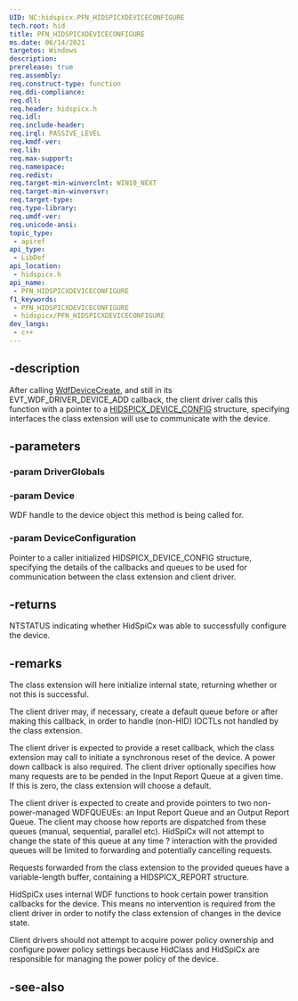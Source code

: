 ```yaml
---
UID: NC:hidspicx.PFN_HIDSPICXDEVICECONFIGURE
tech.root: hid
title: PFN_HIDSPICXDEVICECONFIGURE
ms.date: 06/14/2021
targetos: Windows
description: 
prerelease: true
req.assembly: 
req.construct-type: function
req.ddi-compliance: 
req.dll: 
req.header: hidspicx.h
req.idl: 
req.include-header: 
req.irql: PASSIVE_LEVEL
req.kmdf-ver: 
req.lib: 
req.max-support: 
req.namespace: 
req.redist: 
req.target-min-winverclnt: WIN10_NEXT
req.target-min-winversvr: 
req.target-type: 
req.type-library: 
req.umdf-ver: 
req.unicode-ansi: 
topic_type:
 - apiref
api_type:
 - LibDef
api_location:
 - hidspicx.h
api_name:
 - PFN_HIDSPICXDEVICECONFIGURE
f1_keywords:
 - PFN_HIDSPICXDEVICECONFIGURE
 - hidspicx/PFN_HIDSPICXDEVICECONFIGURE
dev_langs:
 - c++
---
```


## -description

After calling [WdfDeviceCreate](../wdfdevice/nf-wdfdevice-wdfdevicecreate.md), and still in its EVT_WDF_DRIVER_DEVICE_ADD callback, the client driver calls this function with a pointer to a [HIDSPICX_DEVICE_CONFIG](ns-hidspicx-hidspicx_device_config.md) structure, specifying interfaces the class extension will use to communicate with the device.

## -parameters

### -param DriverGlobals

### -param Device

WDF handle to the device object this method is being called for.

### -param DeviceConfiguration

Pointer to a caller initialized HIDSPICX_DEVICE_CONFIG structure, specifying the details of the callbacks and queues to be used for communication between the class extension and client driver.

## -returns

NTSTATUS indicating whether HidSpiCx was able to successfully configure the device.

## -remarks

The class extension will here initialize internal state, returning whether or not this is successful.

The client driver may, if necessary, create a default queue before or after making this callback, in order to handle (non-HID) IOCTLs not handled by the class extension.

The client driver is expected to provide a reset callback, which the class extension may call to initiate a synchronous reset of the device. A power down callback is also required. The client driver optionally specifies how many requests are to be pended in the Input Report Queue at a given time. If this is zero, the class extension will choose a default.

The client driver is expected to create and provide pointers to two non-power-managed WDFQUEUEs: an Input Report Queue and an Output Report Queue. The client may choose how reports are dispatched from these queues (manual, sequential, parallel etc). HidSpiCx will not attempt to change the state of this queue at any time ? interaction with the provided queues will be limited to forwarding and potentially cancelling requests.

Requests forwarded from the class extension to the provided queues have a variable-length buffer, containing a HIDSPICX_REPORT structure.

HidSpiCx uses internal WDF functions to hook certain power transition callbacks for the device. This means no intervention is required from the client driver in order to notify the class extension of changes in the device state.

Client drivers should not attempt to acquire power policy ownership and configure power policy settings because HidClass and HidSpiCx are responsible for managing the power policy of the device.

## -see-also
